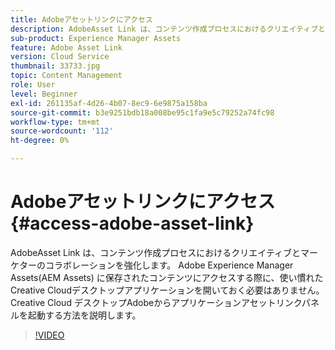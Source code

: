 ```yaml
---
title: Adobeアセットリンクにアクセス
description: AdobeAsset Link は、コンテンツ作成プロセスにおけるクリエイティブとマーケターのコラボレーションを強化します。 Adobe Experience Manager Assets(AEM Assets) に保存されたコンテンツにアクセスする際に、使い慣れたCreative Cloudデスクトップアプリケーションを開いておく必要はありません。 Creative Cloud デスクトップAdobeからアプリケーションアセットリンクパネルを起動する方法を説明します。
sub-product: Experience Manager Assets
feature: Adobe Asset Link
version: Cloud Service
thumbnail: 33733.jpg
topic: Content Management
role: User
level: Beginner
exl-id: 261135af-4d26-4b07-8ec9-6e9875a158ba
source-git-commit: b3e9251bdb18a008be95c1fa9e5c79252a74fc98
workflow-type: tm+mt
source-wordcount: '112'
ht-degree: 0%

---
```


# Adobeアセットリンクにアクセス {#access-adobe-asset-link}

AdobeAsset Link は、コンテンツ作成プロセスにおけるクリエイティブとマーケターのコラボレーションを強化します。 Adobe Experience Manager Assets(AEM Assets) に保存されたコンテンツにアクセスする際に、使い慣れたCreative Cloudデスクトップアプリケーションを開いておく必要はありません。 Creative Cloud デスクトップAdobeからアプリケーションアセットリンクパネルを起動する方法を説明します。

>[!VIDEO](https://video.tv.adobe.com/v/33733?quality=12&learn=on)

